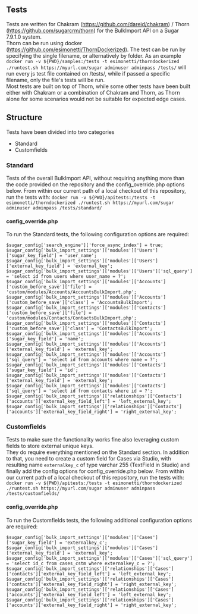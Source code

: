## Tests
Tests are written for Chakram (https://github.com/dareid/chakram) / Thorn (https://github.com/sugarcrm/thorn) for the BulkImport API on a Sugar 7.9.1.0 system.<br />
Thorn can be run using docker (https://github.com/esimonetti/ThornDockerized). The test can be run by specifying the single filename, or alternatively by folder.
As an example `docker run -v ${PWD}/samples:/tests -t esimonetti/thorndockerized ./runtest.sh https://myurl.com/sugar adminuser adminpass /tests/` will run every js test file contained on /tests/, while if passed a specific filename, only the file's tests will be run.<br />
Most tests are built on top of Thorn, while some other tests have been built either with Chakram or a combination of Chakram and Thorn, as Thorn alone for some scenarios would not be suitable for expected edge cases.

## Structure
Tests have been divided into two categories
* Standard
* Customfields

### Standard
Tests of the overall BulkImport API, without requiring anything more than the code provided on the repository and the config_override.php options below.
From within our current path of a local checkout of this repository, run the tests with: `docker run -v ${PWD}/apitests:/tests -t esimonetti/thorndockerized ./runtest.sh https://myurl.com/sugar adminuser adminpass /tests/standard/`

#### config_override.php
To run the Standard tests, the following configuration options are required:
```
$sugar_config['search_engine']['force_async_index'] = true;
$sugar_config['bulk_import_settings']['modules']['Users']['sugar_key_field'] = 'user_name';
$sugar_config['bulk_import_settings']['modules']['Users']['external_key_field'] = 'external_key';
$sugar_config['bulk_import_settings']['modules']['Users']['sql_query'] = 'select id from users where user_name = ?';
$sugar_config['bulk_import_settings']['modules']['Accounts']['custom_before_save']['file'] = 'custom/modules/Accounts/AccountsBulkImport.php';
$sugar_config['bulk_import_settings']['modules']['Accounts']['custom_before_save']['class'] = 'AccountsBulkImport';
$sugar_config['bulk_import_settings']['modules']['Contacts']['custom_before_save']['file'] = 'custom/modules/Contacts/ContactsBulkImport.php';
$sugar_config['bulk_import_settings']['modules']['Contacts']['custom_before_save']['class'] = 'ContactsBulkImport';
$sugar_config['bulk_import_settings']['modules']['Accounts']['sugar_key_field'] = 'name';
$sugar_config['bulk_import_settings']['modules']['Accounts']['external_key_field'] = 'external_key';
$sugar_config['bulk_import_settings']['modules']['Accounts']['sql_query'] = 'select id from accounts where name = ?';
$sugar_config['bulk_import_settings']['modules']['Contacts']['sugar_key_field'] = 'id';
$sugar_config['bulk_import_settings']['modules']['Contacts']['external_key_field'] = 'external_key';
$sugar_config['bulk_import_settings']['modules']['Contacts']['sql_query'] = 'select id from contacts where id = ?';
$sugar_config['bulk_import_settings']['relationships']['Contacts']['accounts']['external_key_field_left'] = 'left_external_key';
$sugar_config['bulk_import_settings']['relationships']['Contacts']['accounts']['external_key_field_right'] = 'right_external_key';
```

### Customfields
Tests to make sure the functionality works fine also leveraging custom fields to store external unique keys.<br />
They do require everything mentioned on the Standard section. In addition to that, you need to create a custom field for Cases via Studio, with resulting name `externalkey_c` of type varchar 255 (TextField in Studio) and finally add the config options for config_override.php below.
From within our current path of a local checkout of this repository, run the tests with: `docker run -v ${PWD}/apitests:/tests -t esimonetti/thorndockerized ./runtest.sh https://myurl.com/sugar adminuser adminpass /tests/customfields/`

#### config_override.php
To run the Customfields tests, the following additional configuration options are required:
```
$sugar_config['bulk_import_settings']['modules']['Cases']['sugar_key_field'] = 'externalkey_c';
$sugar_config['bulk_import_settings']['modules']['Cases']['external_key_field'] = 'external_key';
$sugar_config['bulk_import_settings']['modules']['Cases']['sql_query'] = 'select id_c from cases_cstm where externalkey_c = ?';
$sugar_config['bulk_import_settings']['relationships']['Cases']['contacts']['external_key_field_left'] = 'left_external_key';
$sugar_config['bulk_import_settings']['relationships']['Cases']['contacts']['external_key_field_right'] = 'right_external_key';
$sugar_config['bulk_import_settings']['relationships']['Cases']['accounts']['external_key_field_left'] = 'left_external_key';
$sugar_config['bulk_import_settings']['relationships']['Cases']['accounts']['external_key_field_right'] = 'right_external_key';
```
